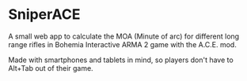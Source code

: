 SniperACE
=========

A small web app to calculate the MOA (Minute of arc) for different long range rifles in Bohemia Interactive ARMA 2 game with the A.C.E. mod.

Made with smartphones and tablets in mind, so players don't have to Alt+Tab out of their game.
